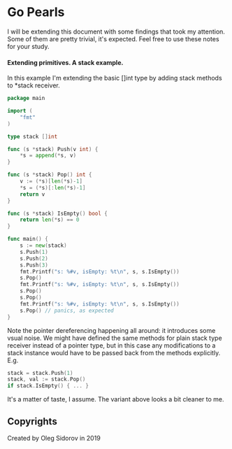 # Go Pearls

I will be extending this document with some findings that took my attention.
Some of them are pretty trivial, it's expected. Feel free to use these notes for
your study.

#### Extending primitives. A stack example.

In this example I'm extending the basic []int type by adding stack methods to
*stack receiver. 

```go
package main

import (
	"fmt"
)

type stack []int

func (s *stack) Push(v int) {
	*s = append(*s, v)
}

func (s *stack) Pop() int {
	v := (*s)[len(*s)-1]
	*s = (*s)[:len(*s)-1]
	return v
}

func (s *stack) IsEmpty() bool {
	return len(*s) == 0
}

func main() {
	s := new(stack)
	s.Push(1)
	s.Push(2)
	s.Push(3)
	fmt.Printf("s: %#v, isEmpty: %t\n", s, s.IsEmpty())
	s.Pop()
	fmt.Printf("s: %#v, isEmpty: %t\n", s, s.IsEmpty())
	s.Pop()
	s.Pop()
	fmt.Printf("s: %#v, isEmpty: %t\n", s, s.IsEmpty())
	s.Pop() // panics, as expected
}
```

Note the pointer dereferencing happening all around: it
introduces some vsual noise. We might have defined the same methods for plain stack
type receiver instead of a pointer type, but in this case any modifications to
a stack instance would have to be passed back from the methods explicitly. E.g.

```go
stack = stack.Push(1)
stack, val := stack.Pop()
if stack.IsEmpty() { ... }
```
It's a matter of taste, I assume. The variant above looks a bit cleaner to me.

## Copyrights

Created by Oleg Sidorov in 2019
